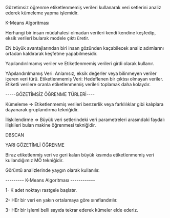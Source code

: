 Gözetimsiz öğrenme etiketlenmemiş verileri kullanarak veri setlerini analiz ederek kümeleme yapma işlemidir.

K-Means Algoritması 

Herhangi bir insan müdahalesi olmadan verileri kendi kendine keşfedip, eksik verileri bularak modele çıktı üretir.

EN büyük avantajlarından biri insan gözünden kaçabilecek analiz adımlarını ortadan kaldırarak keşfetme yapabilmesidir.

Yapılandırılmamış veriler ve Etiketlenmemiş verileri  girdi olarak kullanır.

YApılandırılmamış Veri: Anlamsız, eksik değerler veya bilinmeyen veriler içeren veri türü.
Etiketlenmemiş Veri: Hedeflenen bir çıktısı olmayan veriler. Etiketli verilere oranla etiketlenmemiş verileri toplamak daha kolaydır.


-----GÖZETİMSİZ ÖĞRENME TÜRLERİ----

Kümeleme => Etiketlenmemiş verileri benzerlik veya farklılıklar gibi kalıplara dayanarak gruplandırma tekniğidir.

İlişkilendirme => Büyük veri setlerindeki veri parametreleri arasındaki faydalı ilişkileri bulan makine öğrenmesi tekniğidir.

DBSCAN


YARI GÖZETİMLİ ÖĞRENME

Biraz etiketlenmiş veri ve geri kalan büyük kısımda etiketlenmemiş veri kullandığımız MÖ tekniğidir.

Görüntü analizlerinde yaygın olarak kullanılır.

--------- K-Means Algoritması ------------

1- K adet noktayı rastgele başlatır.

2- HEr bir veri en yakın ortalamaya göre sınıflandırılır.

3- HEr bir işlemi belli sayıda tekrar  ederek kümeler elde ederiz.























